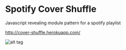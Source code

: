 Spotify Cover Shuffle
=====================

Javascript revealing module pattern for a spotify playlist

http://cover-shuffle.herokuapp.com/ 

![alt tag](http://i.imgur.com/nwyguSo.png)
